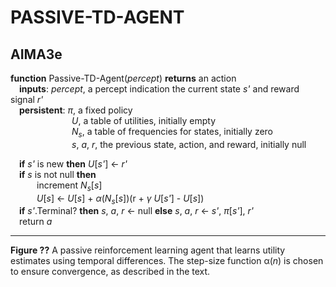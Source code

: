 # PASSIVE-TD-AGENT

## AIMA3e
__function__ Passive-TD-Agent(_percept_) __returns__ an action  
&emsp;__inputs__: _percept_, a percept indication the current state _s'_ and reward signal _r'_  
&emsp;__persistent__: _&pi;_, a fixed policy  
&emsp;&emsp;&emsp;&emsp;&emsp;&emsp;&emsp;_U_, a table of utilities, initially empty  
&emsp;&emsp;&emsp;&emsp;&emsp;&emsp;&emsp;_N<sub>s</sub>_, a table of frequencies for states, initially zero  
&emsp;&emsp;&emsp;&emsp;&emsp;&emsp;&emsp;_s_, _a_, _r_, the previous state, action, and reward, initially null  

&emsp;__if__ _s'_ is new __then__ _U_[_s'_] &larr; _r'_  
&emsp;__if__ _s_ is not null __then__  
&emsp;&emsp;&emsp;increment _N<sub>s</sub>_[_s_]  
&emsp;&emsp;&emsp;_U_[_s_] &larr; _U_[_s_] + _&alpha;_(_N<sub>s</sub>_[_s_])(r + _&gamma;_ _U_[_s'_] - _U_[_s_])  
&emsp;__if__ _s'_.Terminal? __then__ _s_, _a_, _r_ &larr; null __else__ _s_, _a_, _r_ &larr; _s'_, _&pi;_[_s'_], _r'_  
&emsp;return _a_

---
__Figure ??__ A passive reinforcement learning agent that learns utility estimates using temporal differences. The step-size function &alpha;(_n_) is chosen to ensure convergence, as described in the text.
